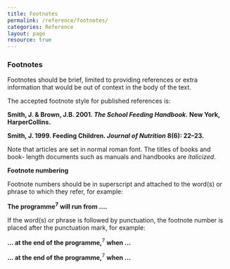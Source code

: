 ```yaml
---
title: Footnotes
permalink: /reference/footnotes/
categories: Reference
layout: page
resource: true
---
```


### Footnotes
Footnotes should be brief, limited to providing references or extra information that would be out of context in the body of the text.

The accepted footnote style for published references is:

__Smith, J. & Brown, J.B. 2001. *The School Feeding Handbook.* New York, HarperCollins.__

__Smith, J. 1999. Feeding Children. *Journal of Nutrition* 8(6): 22–23.__

Note that articles are set in normal roman font. The titles of books and book-
length documents such as manuals and handbooks are *italicized*.

__Footnote numbering__

Footnote numbers should be in superscript and attached to the word(s) or phrase to which they refer, for example:

__The programme__<sup>__7__</sup> __will run from ....__

If the word(s) or phrase is followed by punctuation, the footnote number is placed after the punctuation mark, for example:


__... at the end of the programme,__<sup>7</sup> __when ...__


__... at the end of the programme,__<sup>7</sup> __when ...__